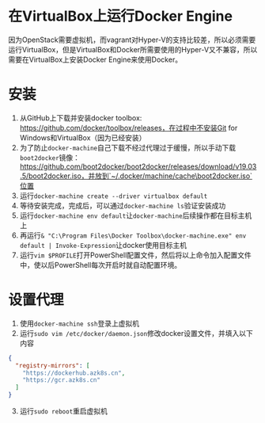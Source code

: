 # 在VirtualBox上运行Docker Engine

因为OpenStack需要虚拟机，而vagrant对Hyper-V的支持比较差，所以必须需要运行VirtualBox，但是VirtualBox和Docker所需要使用的Hyper-V又不兼容，所以需要在VirtualBox上安装Docker Engine来使用Docker。

# 安装

1. 从GitHub上下载并安装docker toolbox: https://github.com/docker/toolbox/releases，在过程中不安装Git for Windows和VirtualBox（因为已经安装）
2. 为了防止`docker-machine`自己下载不经过代理过于缓慢，所以手动下载`boot2docker`镜像：https://github.com/boot2docker/boot2docker/releases/download/v19.03.5/boot2docker.iso，并放到`~/.docker/machine/cache\boot2docker.iso`位置
3. 运行`docker-machine create --driver virtualbox default`
4. 等待安装完成，完成后，可以通过`docker-machine ls`验证安装成功
5. 运行`docker-machine env default`让`docker-machine`后续操作都在目标主机上
6. 再运行`& "C:\Program Files\Docker Toolbox\docker-machine.exe" env default | Invoke-Expression`让docker使用目标主机
7. 运行`vim $PROFILE`打开PowerShell配置文件，然后将以上命令加入配置文件中，使以后PowerShell每次开启时就自动配置环境。

# 设置代理

1. 使用`docker-machine ssh`登录上虚拟机
2. 运行`sudo vim /etc/docker/daemon.json`修改docker设置文件，并填入以下内容

```json
{
  "registry-mirrors": [
    "https://dockerhub.azk8s.cn",
    "https://gcr.azk8s.cn"
  ]
}
```

3. 运行`sudo reboot`重启虚拟机


